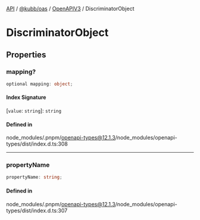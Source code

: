 [API](../../../../../packages.md) / [@kubb/oas](../../../index.md) / [OpenAPIV3](../index.md) / DiscriminatorObject

# DiscriminatorObject

## Properties

### mapping?

```ts
optional mapping: object;
```

#### Index Signature

 \[`value`: `string`\]: `string`

#### Defined in

node\_modules/.pnpm/openapi-types@12.1.3/node\_modules/openapi-types/dist/index.d.ts:308

***

### propertyName

```ts
propertyName: string;
```

#### Defined in

node\_modules/.pnpm/openapi-types@12.1.3/node\_modules/openapi-types/dist/index.d.ts:307
